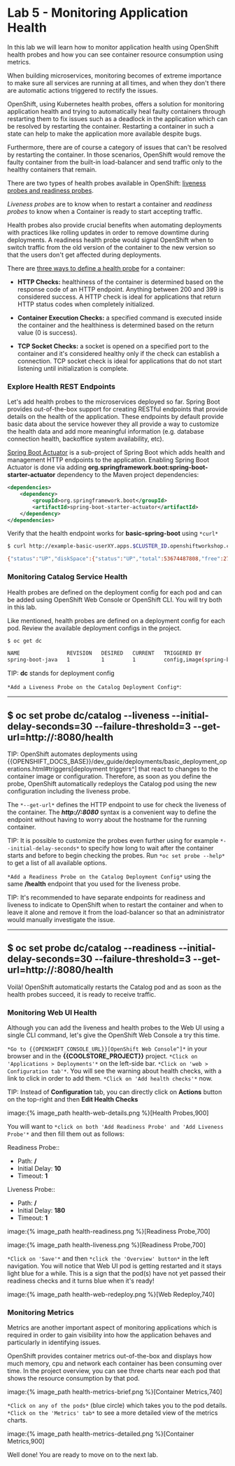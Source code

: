 # Lab 5 - Monitoring Application Health 

In this lab we will learn how to monitor application health using OpenShift 
health probes and how you can see container resource consumption using metrics.

When building microservices, monitoring becomes of extreme importance to make sure all services 
are running at all times, and when they don't there are automatic actions triggered to rectify 
the issues. 

OpenShift, using Kubernetes health probes, offers a solution for monitoring application 
health and trying to automatically heal faulty containers through restarting them to fix issues such as
a deadlock in the application which can be resolved by restarting the container. Restarting a container 
in such a state can help to make the application more available despite bugs.

Furthermore, there are of course a category of issues that can't be resolved by restarting the container. 
In those scenarios, OpenShift would remove the faulty container from the built-in load-balancer and send traffic 
only to the healthy containers that remain.

There are two types of health probes available in OpenShift: [liveness probes and readiness probes](https://docs.openshift.com/container-platform/3.11/dev_guide/application_health.html#container-health-checks-using-probes).

*Liveness probes* are to know when to restart a container and *readiness probes* to know when a 
Container is ready to start accepting traffic.

Health probes also provide crucial benefits when automating deployments with practices like rolling updates in 
order to remove downtime during deployments. A readiness health probe would signal OpenShift when to switch 
traffic from the old version of the container to the new version so that the users don't get affected during 
deployments.

There are [three ways to define a health probe](https://docs.openshift.com/container-platform/3.11/dev_guide/application_health.html#container-health-checks-using-probes) for a container:

* **HTTP Checks:** healthiness of the container is determined based on the response code of an HTTP 
endpoint. Anything between 200 and 399 is considered success. A HTTP check is ideal for applications 
that return HTTP status codes when completely initialized.

* **Container Execution Checks:** a specified command is executed inside the container and the healthiness is 
determined based on the return value (0 is success). 

* **TCP Socket Checks:** a socket is opened on a specified port to the container and it's considered healthy 
only if the check can establish a connection. TCP socket check is ideal for applications that do not 
start listening until initialization is complete.


###  Explore Health REST Endpoints

Let's add health probes to the microservices deployed so far.
Spring Boot provides out-of-the-box support for creating RESTful endpoints that
provide details on the health of the application. These endpoints by default provide basic data about the 
service however they all provide a way to customize the health data and add more meaningful information (e.g. 
database connection health, backoffice system availability, etc).

[Spring Boot Actuator](http://docs.spring.io/spring-boot/docs/current/reference/htmlsingle/#production-ready) is a 
sub-project of Spring Boot which adds health and management HTTP endpoints to the application. Enabling Spring Boot 
Actuator is done via adding **org.springframework.boot:spring-boot-starter-actuator** dependency to the Maven project 
dependencies:

```xml
<dependencies>
	<dependency>
		<groupId>org.springframework.boot</groupId>
		<artifactId>spring-boot-starter-actuator</artifactId>
	</dependency>
</dependencies>
```

Verify that the health endpoint works for **basic-spring-boot** using `*curl*`

```bash
$ curl http://example-basic-userXY.apps.$CLUSTER_ID.openshiftworkshop.com/health

{"status":"UP","diskSpace":{"status":"UP","total":53674487808,"free":27763781632,"threshold":10485760}}
```

###  Monitoring Catalog Service Health

Health probes are defined on the deployment config for each pod and can be added using OpenShift Web 
Console or OpenShift CLI. You will try both in this lab.

Like mentioned, health probes are defined on a deployment config for each pod. Review the available 
deployment configs in the project. 

```bash
$ oc get dc

NAME               REVISION   DESIRED   CURRENT   TRIGGERED BY
spring-boot-java   1          1         1         config,image(spring-boot-java:latest)
```


TIP: **dc** stands for deployment config

`*Add a Liveness Probe on the Catalog Deployment Config*`:

----
$ oc set probe dc/catalog --liveness --initial-delay-seconds=30 --failure-threshold=3 --get-url=http://:8080/health
----

TIP: OpenShift automates deployments using 
{{OPENSHIFT_DOCS_BASE}}/dev_guide/deployments/basic_deployment_operations.html#triggers[deployment triggers^] 
that react to changes to the container image or configuration. 
Therefore, as soon as you define the probe, OpenShift automatically redeploys the 
Catalog pod using the new configuration including the liveness probe. 

The `*--get-url*` defines the HTTP endpoint to use for check the liveness of the container. The ***http://:8080*** 
syntax is a convenient way to define the endpoint without having to worry about the hostname for the running 
container. 

TIP: It is possible to customize the probes even further using for example `*--initial-delay-seconds*` to specify how long 
to wait after the container starts and before to begin checking the probes. Run `*oc set probe --help*` to get 
a list of all available options.

`*Add a Readiness Probe on the Catalog Deployment Config*` using the same **/health** endpoint that you used for 
the liveness probe.

TIP: It's recommended to have separate endpoints for readiness and liveness to indicate to OpenShift when 
to restart the container and when to leave it alone and remove it from the load-balancer so that an administrator 
would  manually investigate the issue. 

----
$ oc set probe dc/catalog --readiness --initial-delay-seconds=30 --failure-threshold=3 --get-url=http://:8080/health 
----

Voilà! OpenShift automatically restarts the Catalog pod and as soon as the 
health probes succeed, it is ready to receive traffic. 


###  Monitoring Web UI Health

Although you can add the liveness and health probes to the Web UI using a single CLI command, let's 
give the OpenShift Web Console a try this time.

`*Go to {{OPENSHIFT_CONSOLE_URL}}[OpenShift Web Console^]*` in your browser and in the **{{COOLSTORE_PROJECT}}** project. 
`*Click on 'Applications > Deployments'*` on the left-side bar. `*Click on 'web > Configuration tab'*`.
You will see the warning about health checks, with a link to
click in order to add them. `*Click on 'Add health checks'*` now. 

TIP: Instead of **Configuration** tab, you can directly click on **Actions** button on the top-right 
and then **Edit Health Checks**

image:{% image_path health-web-details.png %}[Health Probes,900]

You will want to `*click on both 'Add Readiness Probe' and 'Add Liveness Probe'*` and
then fill them out as follows:

Readiness Probe::
* Path: **/**
* Initial Delay: **10**
* Timeout: **1**

Liveness Probe::
* Path: **/**
* Initial Delay: **180**
* Timeout: **1**

image:{% image_path health-readiness.png %}[Readiness Probe,700]

image:{% image_path health-liveness.png %}[Readiness Probe,700]

`*Click on 'Save'*` and then `*click the 'Overview' button*` in the left navigation. You
will notice that Web UI pod is getting restarted and it stays light blue
for a while. This is a sign that the pod(s) have not yet passed their readiness
checks and it turns blue when it's ready!

image:{% image_path health-web-redeploy.png %}[Web Redeploy,740]

### Monitoring Metrics

Metrics are another important aspect of monitoring applications which is required in order to 
gain visibility into how the application behaves and particularly in identifying issues.

OpenShift provides container metrics out-of-the-box and displays how much memory, cpu and network 
each container has been consuming over time. In the project overview, you can see three charts 
near each pod that shows the resource consumption by that pod.

image:{% image_path health-metrics-brief.png %}[Container Metrics,740]

`*Click on any of the pods*` (blue circle) which takes you to the pod details. `*Click on the 'Metrics' tab*`
to see a more detailed view of the metrics charts.

image:{% image_path health-metrics-detailed.png %}[Container Metrics,900]

Well done! You are ready to move on to the next lab.
